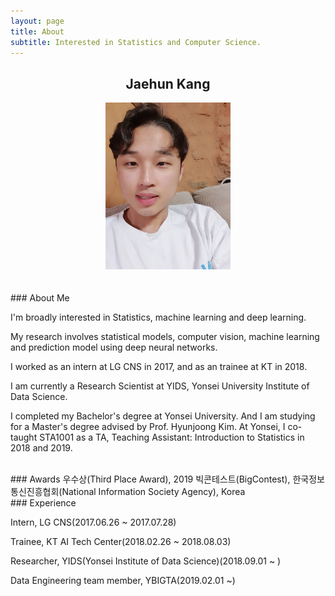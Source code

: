 ```yaml
---
layout: page
title: About
subtitle: Interested in Statistics and Computer Science.
---
```


## <center>Jaehun Kang</center>

<center><img src = '/img/about.jpg' width="200"/></center>    

<br>
<br>
### About Me

I'm broadly interested in Statistics, machine learning and deep learning.

My research involves statistical models, computer vision, machine learning and prediction model using deep neural networks.

I worked as an intern at LG CNS in 2017, and as an trainee at KT in 2018.

I am currently a Research Scientist at YIDS, Yonsei University Institute of Data Science.

I completed my Bachelor's degree at Yonsei University. And I am studying for a Master's degree advised by Prof. Hyunjoong Kim. At Yonsei, I co-taught STA1001 as a TA, Teaching Assistant: Introduction to Statistics in 2018 and 2019.

<br>
### Awards
우수상(Third Place Award), 2019 빅콘테스트(BigContest), 한국정보통신진흥협회(National Information Society Agency), Korea

<br>
### Experience

Intern, LG CNS(2017.06.26 ~ 2017.07.28)

Trainee, KT AI Tech Center(2018.02.26 ~ 2018.08.03)

Researcher, YIDS(Yonsei Institute of Data Science)(2018.09.01 ~ )

Data Engineering team member, YBIGTA(2019.02.01 ~)
